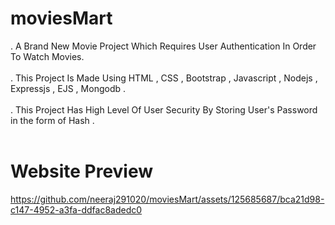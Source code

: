 # moviesMart
. A Brand New Movie Project Which Requires User Authentication In Order To Watch Movies.</br>
</br>
. This Project Is Made Using HTML , CSS , Bootstrap , Javascript , Nodejs , Expressjs , EJS , Mongodb . 
</br>
</br>
. This Project Has High Level Of User Security By Storing User's Password in the form of Hash .
</br>
</br>
# Website Preview 




https://github.com/neeraj291020/moviesMart/assets/125685687/bca21d98-c147-4952-a3fa-ddfac8adedc0


